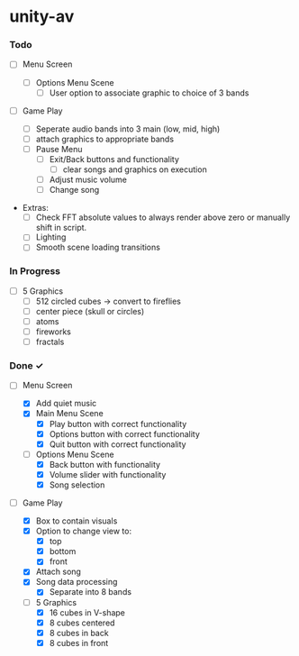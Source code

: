 # unity-av

### Todo

- [ ] Menu Screen

  - [ ] Options Menu Scene
    - [ ] User option to associate graphic to choice of 3 bands

- [ ] Game Play
  - [ ] Seperate audio bands into 3 main (low, mid, high)
  - [ ] attach graphics to appropriate bands
  - [ ] Pause Menu
    - [ ] Exit/Back buttons and functionality
      - [ ] clear songs and graphics on execution
    - [ ] Adjust music volume
    - [ ] Change song
- Extras:
  - [ ] Check FFT absolute values to always render above zero or manually shift in script.
  - [ ] Lighting
  - [ ] Smooth scene loading transitions

### In Progress

- [ ] 5 Graphics
  - [ ] 512 circled cubes -> convert to fireflies
  - [ ] center piece (skull or circles)
  - [ ] atoms
  - [ ] fireworks
  - [ ] fractals

### Done ✓

- [ ] Menu Screen

  - [x] Add quiet music
  - [x] Main Menu Scene
    - [x] Play button with correct functionality
    - [x] Options button with correct functionality
    - [x] Quit button with correct functionality
  - [ ] Options Menu Scene
    - [x] Back button with functionality
    - [x] Volume slider with functionality
    - [x] Song selection

- [ ] Game Play

  - [x] Box to contain visuals
  - [x] Option to change view to:
    - [x] top
    - [x] bottom
    - [x] front
  - [x] Attach song
  - [x] Song data processing
    - [x] Separate into 8 bands
  - [ ] 5 Graphics
    - [x] 16 cubes in V-shape
    - [x] 8 cubes centered
    - [x] 8 cubes in back
    - [x] 8 cubes in front
